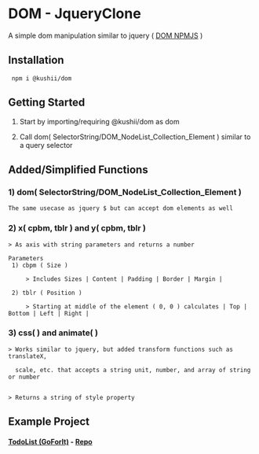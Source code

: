 # DOM - JqueryClone
  A simple dom manipulation similar to jquery ( [DOM NPMJS](https://www.npmjs.com/package/@kushii/dom) )
  
## Installation 

     npm i @kushii/dom
     
## Getting Started

  1) Start by importing/requiring @kushii/dom as dom
  
  2) Call dom( SelectorString/DOM_NodeList_Collection_Element ) similar to a query selector

## Added/Simplified Functions

### 1) dom( SelectorString/DOM_NodeList_Collection_Element )

    The same usecase as jquery $ but can accept dom elements as well
    
### 2) x( cpbm, tblr ) and y( cpbm, tblr )

    > As axis with string parameters and returns a number
    
    Parameters    
     1) cbpm ( Size )
     
         > Includes Sizes | Content | Padding | Border | Margin | 
         
     2) tblr ( Position ) 
     
         > Starting at middle of the element ( 0, 0 ) calculates | Top | Bottom | Left | Right | 
         
### 3) css( ) and animate( ) 

    > Works similar to jquery, but added transform functions such as translateX, 
    
      scale, etc. that accepts a string unit, number, and array of string or number
      
      
    > Returns a string of style property  
    
## Example Project

  #### [TodoList (GoForIt)](https://todolist-goforit.herokuapp.com/) - [Repo](https://github.com/u-Kuro/ToDoList-GoForIt)
  
    
